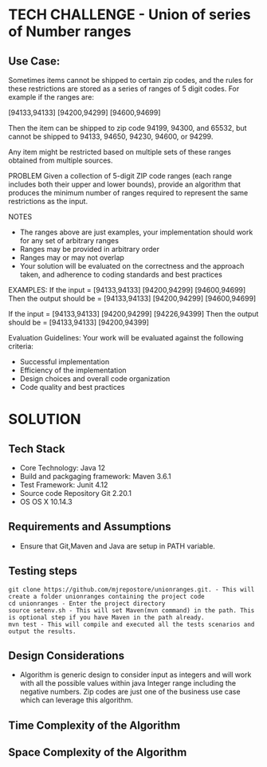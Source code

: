 # TECH CHALLENGE - Union of series of Number ranges

## Use Case:
Sometimes items cannot be shipped to certain zip codes, and the rules for these restrictions are stored as a series of ranges of 5 digit codes. For example if the ranges are:

[94133,94133] [94200,94299] [94600,94699]

Then the item can be shipped to zip code 94199, 94300, and 65532, but cannot be shipped to 94133, 94650, 94230, 94600, or 94299.

Any item might be restricted based on multiple sets of these ranges obtained from multiple sources.

PROBLEM
Given a collection of 5-digit ZIP code ranges (each range includes both their upper and lower bounds), provide an algorithm that produces the minimum number of ranges required to represent the same restrictions as the input.

NOTES
- The ranges above are just examples, your implementation should work for any set of arbitrary ranges
- Ranges may be provided in arbitrary order
- Ranges may or may not overlap
- Your solution will be evaluated on the correctness and the approach taken, and adherence to coding standards and best practices

EXAMPLES:
If the input = [94133,94133] [94200,94299] [94600,94699]
Then the output should be = [94133,94133] [94200,94299] [94600,94699]

If the input = [94133,94133] [94200,94299] [94226,94399] 
Then the output should be = [94133,94133] [94200,94399]


Evaluation Guidelines:
Your work will be evaluated against the following criteria:
- Successful implementation
- Efficiency of the implementation
- Design choices and overall code organization
- Code quality and best practices


# SOLUTION

## Tech Stack

- Core Technology:                    Java 12
- Build and packgaging framework:     Maven 3.6.1
- Test Framework:                     Junit 4.12
- Source code Repository              Git 2.20.1
- OS                                  OS X 10.14.3

## Requirements and Assumptions

- Ensure that Git,Maven and Java are setup in PATH variable. 


## Testing steps
    git clone https://github.com/mjrepostore/unionranges.git. - This will create a folder unionranges containing the project code
    cd unionranges - Enter the project directory
    source setenv.sh - This will set Maven(mvn command) in the path. This is optional step if you have Maven in the path already. 
    mvn test - This will compile and executed all the tests scenarios and output the results.

## Design Considerations 
  - Algorithm is generic design to consider input as integers and will work with all the possible values within java Integer range including the negative numbers.  Zip codes are just one of the business use case which can leverage this algorithm. 

  
## Time Complexity of the Algorithm


## Space Complexity of the Algorithm
